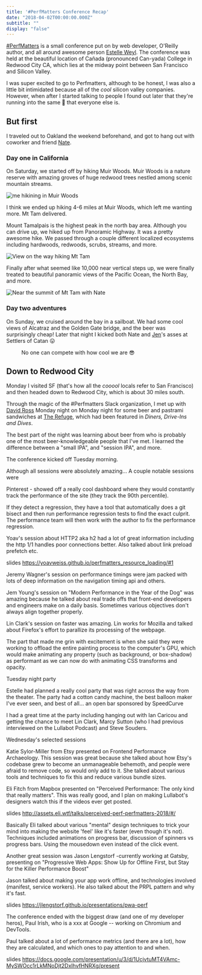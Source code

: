 ```yaml
---
title: '#PerfMatters Conference Recap'
date: "2018-04-02T00:00:00.000Z"
subtitle: ""
display: "false"
---
```


[#PerfMatters](https://perfmattersconf.com) is a small conference put on by web developer, O'Reilly author, and all around awesome person [Estelle Weyl](http://www.standardista.com/). The conference was held at the beautiful location of Cañada (pronounced Can-yada) College in Redwood City CA, which lies at the midway point between San Francisco and Silicon Valley.

I was super excited to go to Perfmatters, although to be honest, I was also a little bit intimidated because all of the _cool_ silicon valley companies. However, when after I started talking to people I found out later that they're running into the same 💩 that everyone else is.

## But first

I traveled out to Oakland the weekend beforehand, and got to hang out with coworker and friend [Nate](https://twitter.com/quicksketch).

### Day one in California

On Saturday, we started off by hiking Muir Woods. Muir Woods is a nature reserve with amazing groves of huge redwood trees nestled among scenic mountain streams. 

![me hikining in Muir Woods](./muir.jpg)

I think we ended up hiking 4-6 miles at Muir Woods, which left me wanting more. Mt Tam delivered. 

Mount Tamalpais is the highest peak in the north bay area. Although you can drive up, we hiked up from Panoramic Highway. It was a pretty awesome hike. We passed through a couple different localized ecosystems including hardwoods, redwoods, scrubs, streams, and more. 

![View on the way hiking Mt Tam](./mttam1.jpg)

Finally after what seemed like 10,000 near vertical steps up, we were finally treated to beautiful panoramic views of the Pacific Ocean, the North Bay, and more.

![Near the summit of Mt Tam with Nate](./mttam2.jpg)

### Day two adventures

On Sunday, we cruised around the bay in a sailboat. We had some cool views of Alcatraz and the Golden Gate bridge, and the beer was surprisingly cheap! Later that night I kicked both Nate and [Jen](https://twitter.com/jenlampton)'s asses at Settlers of Catan 😛

<figure border>
    <img src="./sailing.jpg" alt="">
    <figcaption>No one can compete with how cool we are 😎</figcaption>
</figure>


## Down to Redwood City

Monday I visited SF (that's how all the _cooool_ locals refer to San Francisco) and then headed down to Redwood City, which is about 30 miles south.

Through the magic of the #Perfmatters Slack organization, I met up with [David Ross](https://twitter.com/cdaveross) Monday night on Monday night for some beer and pastrami sandwiches at [The Refuge](https://www.refugesc.com), which had been featured in _Diners, Drive-Ins and Dives_.

The best part of the night was learning about beer from who is probably one of the most beer-knowledgeable people that I've met. I learned the difference between a "small IPA", and "session IPA", and more.



The conference kicked off Tuesday morning. 

Although all sessions were absolutely amazing... A couple notable sessions were

Pinterest - showed off a really cool dashboard where they would constantly track the performance of the site (they track the 90th percentile). 

If they detect a regression, they have a tool that automatically does a git bisect and then run performance regression tests to find the exact culprit. The performance team will then work with the author to fix the performance regression.

Yoav's session about HTTP2 aka h2 had a lot of great information including the http 1/1 handles poor connections better. Also talked about link preload prefetch etc.

slides https://yoavweiss.github.io/perfmatters_resource_loading/#1

Jeremy Wagner's session on performance timings were jam packed with lots of deep information on the navigation timing api and others.

Jem Young's session on "Modern Performance in the Year of the Dog" was amazing because he talked about real trade offs that front-end developers and engineers make on a daily basis. Sometimes various objectives don't always align together properly.

Lin Clark's session on faster was amazing. Lin works for Mozilla and talked about Firefox's effort to parallize its processing of the webpage. 

The part that made me grin with excitement is when she said they were working to offload the entire painting process to the computer's GPU, which would make animating any property (such as background, or box-shadow) as performant as we can now do with animating CSS transforms and opacity.

Tuesday night party

Estelle had planned a really cool party that was right across the way from the theater. The party had a cotton candy machine, the best balloon maker I've ever seen, and best of all... an open bar sponsored by SpeedCurve

I had a great time at the party including hanging out with Ian Caricou and getting the chance to meet Lin Clark, Marcy Sutton (who I had previous interviewed on the Lullabot Podcast) and Steve Souders. 

Wednesday's selected sessions

Katie Sylor-Miller from Etsy presented on Frontend Performance Archaeology. This session was great because she talked about how Etsy's codebase grew to become an unmanageable behemoth, and people were afraid to remove code, so would only add to it. She talked about various tools and techniques to fix this and reduce various bundle sizes.

Eli Fitch from Mapbox presented on "Perceived Performance: The only kind that really matters". This was really good, and I plan on making Lullabot's designers watch this if the videos ever get posted. 

slides http://assets.eli.wtf/talks/perceived-perf-perfmatters-2018/#/

Basically Eli talked about various "mental" design techniques to trick your mind into making the website 'feel' like it's faster (even though it's not). Techniques included animations on progress bar, discussion of spinners vs progress bars. Using the mousedown even instead of the click event. 

Another great session was Jason Lengstorf -currently working at Gatsby, presenting on "Progressive Web Apps: Show Up for Offline First, but Stay for the Killer Performance Boost"

Jason talked about making your app work offline, and technologies involved (manifest, service workers). He also talked about the PRPL pattern and why it's fast.

slides https://jlengstorf.github.io/presentations/pwa-perf


The conference ended with the biggest draw (and one of my developer heros), Paul Irish, who is a xxx at Google -- working on Chromium and DevTools. 

Paul talked about a lot of performance metrics (and there are a lot), how they are calculated, and which ones to pay attention to and when.

slides https://docs.google.com/presentation/u/3/d/1UcjvtuMT4VAmc-MySWOcc1rLkMNoDjt2DxIhvfHNRXg/present










